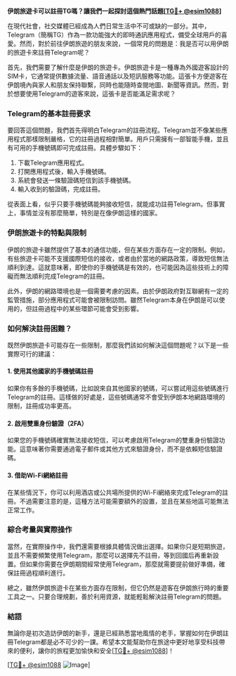 **伊朗旅遊卡可以註冊TG嗎？讓我們一起探討這個熱門話題[[TG💪+ @esim1088](https://t.me/s/esim1088)]**

在現代社會，社交媒體已經成為人們日常生活中不可或缺的一部分。其中，Telegram（簡稱TG）作為一款功能強大的即時通訊應用程式，備受全球用戶的喜愛。然而，對於前往伊朗旅遊的朋友來說，一個常見的問題是：我是否可以用伊朗的旅遊卡來註冊Telegram呢？

首先，我們需要了解什麼是伊朗的旅遊卡。伊朗旅遊卡是一種專為外國遊客設計的SIM卡，它通常提供數據流量、語音通話以及短訊服務等功能。這張卡方便遊客在伊朗境內與家人和朋友保持聯繫，同時也能隨時查閱地圖、新聞等資訊。然而，對於想要使用Telegram的遊客來說，這張卡是否能滿足需求呢？

### Telegram的基本註冊要求

要回答這個問題，我們首先得明白Telegram的註冊流程。Telegram並不像某些應用程式那樣限制嚴格，它的註冊過程相對簡單。用戶只需擁有一部智能手機，並且有可用的手機號碼即可完成註冊。具體步驟如下：

1. 下載Telegram應用程式。
2. 打開應用程式後，輸入手機號碼。
3. 系統會發送一條驗證碼短信到該手機號碼。
4. 輸入收到的驗證碼，完成註冊。

從表面上看，似乎只要手機號碼能夠接收短信，就能成功註冊Telegram。但事實上，事情並沒有那麼簡單，特別是在像伊朗這樣的國家。

### 伊朗旅遊卡的特點與限制

伊朗的旅遊卡雖然提供了基本的通信功能，但在某些方面存在一定的限制。例如，有些旅遊卡可能不支援國際短信的接收，或者由於當地的網路政策，導致短信無法順利到達。這就意味著，即使你的手機號碼是有效的，也可能因為這些技術上的障礙而無法順利完成Telegram的註冊。

此外，伊朗的網路環境也是一個需要考慮的因素。由於伊朗政府對互聯網有一定的監管措施，部分應用程式可能會被限制訪問。雖然Telegram本身在伊朗是可以使用的，但註冊過程中的某些環節可能會受到影響。

### 如何解決註冊困難？

既然伊朗旅遊卡可能存在一些限制，那麼我們該如何解決這個問題呢？以下是一些實際可行的建議：

#### 1. 使用其他國家的手機號碼註冊

如果你有多餘的手機號碼，比如說來自其他國家的號碼，可以嘗試用這些號碼進行Telegram的註冊。這樣做的好處是，這些號碼通常不會受到伊朗本地網路環境的限制，註冊成功率更高。

#### 2. 啟用雙重身份驗證（2FA）

如果您的手機號碼確實無法接收短信，可以考慮啟用Telegram的雙重身份驗證功能。這意味著你需要通過電子郵件或其他方式來驗證身份，而不是依賴短信驗證碼。

#### 3. 借助Wi-Fi網絡註冊

在某些情況下，你可以利用酒店或公共場所提供的Wi-Fi網絡來完成Telegram的註冊。不過需要注意的是，這種方法可能需要額外的設置，並且在某些地區可能無法正常工作。

### 綜合考量與實際操作

當然，在實際操作中，我們還需要根據具體情況做出選擇。如果你只是短期旅遊，並且不需要頻繁使用Telegram，那麼可以選擇先不註冊，等到回國后再重新設置。但如果你需要在伊朗期間經常使用Telegram，那麼就需要提前做好準備，確保註冊過程順利進行。

總之，雖然伊朗旅遊卡在某些方面存在限制，但它仍然是遊客在伊朗旅行時的重要工具之一。只要合理規劃，善於利用資源，就能輕鬆解決註冊Telegram的問題。

### 結語

無論你是初次造訪伊朗的新手，還是已經熟悉當地風情的老手，掌握如何在伊朗註冊Telegram都是必不可少的一課。希望本文能幫助你在旅途中更好地享受科技帶來的便利，讓你的旅程更加愉快和安全[[TG💪+ @esim1088](https://t.me/s/esim1088)]！

[[TG💪+ @esim1088](https://t.me/s/esim1088) ![Image](https://i.postimg.cc/4NQfJmqS/Snipaste-2025-05-13-00-14-12.png)]
